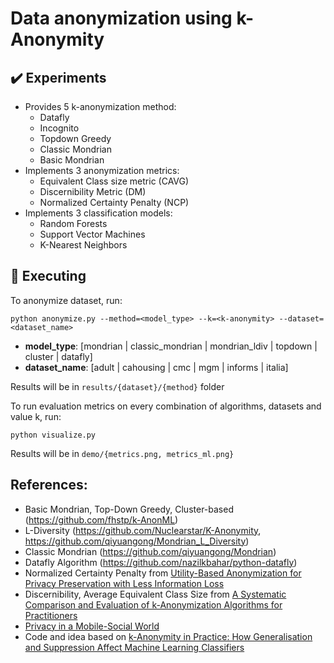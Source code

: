 # Data anonymization using k-Anonymity
## ✔️ Experiments
- Provides 5 k-anonymization method: 
  - Datafly
  - Incognito 
  - Topdown Greedy
  - Classic Mondrian
  - Basic Mondrian
- Implements 3 anonymization metrics: 
  - Equivalent Class size metric (CAVG)
  - Discernibility Metric (DM)
  - Normalized Certainty Penalty (NCP)
- Implements 3 classification models: 
  - Random Forests 
  - Support Vector Machines 
  - K-Nearest Neighbors

## 🌟 Executing
To anonymize dataset, run:
```
python anonymize.py --method=<model_type> --k=<k-anonymity> --dataset=<dataset_name>
```
- **model_type**: [mondrian | classic_mondrian | mondrian_ldiv | topdown | cluster | datafly]
- **dataset_name**: [adult | cahousing | cmc | mgm | informs | italia]

Results will be in ```results/{dataset}/{method}``` folder

To run evaluation metrics on every combination of algorithms, datasets and value k, run:
```
python visualize.py
```

Results will be in ```demo/{metrics.png, metrics_ml.png}``` 

## References:
- Basic Mondrian, Top-Down Greedy, Cluster-based (https://github.com/fhstp/k-AnonML)
- L-Diversity (https://github.com/Nuclearstar/K-Anonymity, https://github.com/qiyuangong/Mondrian_L_Diversity)
- Classic Mondrian (https://github.com/qiyuangong/Mondrian)
- Datafly Algorithm (https://github.com/nazilkbahar/python-datafly)
- Normalized Certainty Penalty from [Utility-Based Anonymization for Privacy Preservation with
Less Information Loss](https://citeseerx.ist.psu.edu/viewdoc/download?doi=10.1.1.450.6140&rep=rep1&type=pdf)
- Discernibility, Average Equivalent Class Size from [A Systematic Comparison and Evaluation
of k-Anonymization Algorithms
for Practitioners](http://www.tdp.cat/issues11/tdp.a169a14.pdf)
- [Privacy in a Mobile-Social World](https://courses.cs.duke.edu//fall12/compsci590.3/slides/lec3.pdf)
- Code and idea based on [k-Anonymity in Practice: How Generalisation and Suppression Affect Machine Learning Classifiers](https://arxiv.org/abs/2102.04763)
